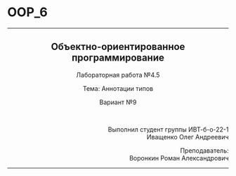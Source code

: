 # OOP_6
<hr>
<h2 align="center">Объектно-ориентированное программирование</h2>
<p align="center">Лабораторная работа №4.5</p>
<p align="center">Тема: Аннотации типов</p>
<p align="center">Вариант №9</p>
<br>
<p align="right">Выполнил студент группы ИВТ-б-о-22-1<br>Иващенко Олег Андреевич</p>
<p align="right">Преподаватель:<br>Воронкин Роман Александрович</p>
<hr>